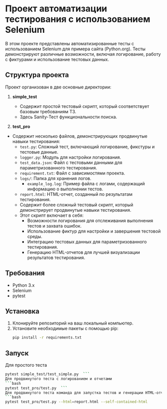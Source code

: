 # Проект автоматизации тестирования с использованием Selenium

В этом проекте представлены автоматизированные тесты с использованием Selenium для примера сайта (Python.org). Тесты демонстрируют различные возможности, включая логирование, работу с фиктурами и использование тестовых данных.

## Структура проекта

Проект организован в две основные директории:

1. **simple_test**
   - Содержит простой тестовый скрипт, который соответствует базовым требованиям ТЗ.
   - Здесь Sanity-Тест функциональности поиска.

2. **test_pro**
 - Содержит несколько файлов, демонстрирующих продвинутые навыки тестирования:
     - `test.py`: Сложный тест, включающий логирование, фикстуры и тестовые данные.
     - `logger.py`: Модуль для настройки логирования.
     - `test_data.json`: Файл с тестовыми данными для параметризованного тестирования.
     - `requirement.txt`: Файл с зависимостями проекта.
     - `logs/`: Папка для хранения логов.
       - `example_log.log`: Пример файла с логами, содержащий информацию о выполнении тестов.
     - `report.html`: HTML-отчет, созданный по результатам тестирования.
   - Содержит более сложный тестовый скрипт, который демонстрирует продвинутые навыки тестирования.
   - Этот скрипт включает в себя:
     - Возможности логирования для отслеживания выполнения тестов и захвата ошибок.
     - Использование фиктур для настройки и завершения тестовой среды.
     - Интеграцию тестовых данных для параметризованного тестирования.
     - Генерацию HTML-отчетов для лучшей визуализации результатов тестирования.

## Требования

- Python 3.x
- Selenium
- pytest

## Установка

1. Клонируйте репозиторий на ваш локальный компьютер.
2. Установите необходимые пакеты с помощью pip:
   ```bash
   pip install -r requirements.txt

## Запуск
Для простого теста
   ```bash
pytest simple_test/test_simple.py  ```
Для продвинутого теста с логированием и отчетами
   ```bash
pytest test_pro/test.py  ```
 Для продвинутого теста команда для запустка тестов и генерации HTML-отчет
   ```bash
pytest test_pro/test.py --html=report.html --self-contained-html 
  ```
